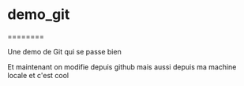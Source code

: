 # demo_git
========

Une demo de Git qui se passe bien

Et maintenant on modifie depuis github
mais aussi depuis ma machine locale et c'est cool
